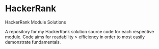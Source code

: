 # HackerRank
HackerRank Module Solutions

A repository for my HackerRank solution source code for each respective module.
Code aims for readability > efficiency in order to most easily demonstrate fundamentals.

